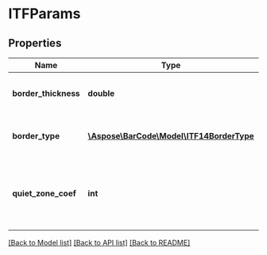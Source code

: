 # ITFParams

## Properties
Name | Type | Description | Notes
---- | ---- | ----------- | -----
**border_thickness** | **double** | ITF border (bearer bar) thickness in Unit value. Default value: 12pt. | [optional] 
**border_type** | [**\Aspose\BarCode\Model\ITF14BorderType**](ITF14BorderType.md) | Border type of ITF barcode. Default value: ITF14BorderType.Bar. | [optional] 
**quiet_zone_coef** | **int** | Size of the quiet zones in xDimension. Default value: 10, meaning if xDimension &#x3D; 2px than quiet zones will be 20px. | [optional] 

[[Back to Model list]](../../README.md#documentation-for-models) [[Back to API list]](../../README.md#documentation-for-api-endpoints) [[Back to README]](../../README.md)


